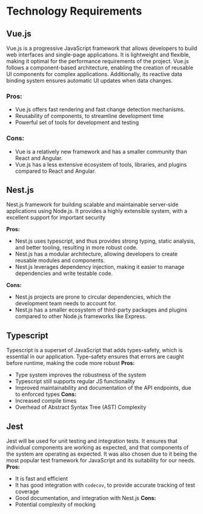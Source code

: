 # Technology Requirements
## Vue.js
Vue.js is a progressive JavaScript framework that allows developers to build web interfaces and single-page applications. It is lightweight and flexible, making it optimal for the performance requirements of the project. Vue.js follows a component-based architecture, enabling the creation of reusable UI components for complex applications. Additionally, its reactive data binding system ensures automatic UI updates when data changes.
### Pros:
- Vue.js offers fast rendering and fast change detection mechanisms.
- Reusability of components, to streamline development time
- Powerful set of tools for development and testing
### Cons:
- Vue is a relatively new framework and has a smaller community than React and Angular.
- Vue.js has a less extensive ecosystem of tools, libraries, and plugins compared to React and Angular.
## Nest.js
Nest.js framework for building scalable and maintainable server-side applications using Node.js. It provides a highly extensible system, with a excellent support for important security

**Pros:** 
- Nest.js uses typescript, and thus provides strong typing, static analysis, and better tooling, resulting in more robust code.
- Nest.js has a modular architecture, allowing developers to create reusable modules and components. 
- Nest.js leverages dependency injection, making it easier to manage dependencies and write testable code.
  
**Cons:**
- Nest.js projects are prone to circular dependencies, which the development team needs to account for.
- Nest.js has a smaller ecosystem of third-party packages and plugins compared to other Node.js frameworks like Express.

## Typescript
Typescript is a superset of JavaScript that adds types-safety, which is essential in our application. Type-safety ensures that errors are caught before runtime, making the code more robust
**Pros:** 
- Type system improves the robustness of the system
- Typescript still supports regular JS functionality
- Improved maintainability and documentation of the API endpoints, due to enforced types
**Cons:**
- Increased compile times
- Overhead of Abstract Syntax Tree (AST) Complexity
## Jest
Jest will be used for unit testing and integration tests. It ensures that individual components are working as expected, and that components of the system are operating as expected. It was also chosen due to it being the most popular test framework for JavaScript and its suitability for our needs. 
**Pros:** 
- It is fast and efficient
- It has good integration with `codecov`, to provide accurate tracking of test coverage
- Good documentation, and integration with Nest.js
**Cons:**
- Potential complexity of mocking
